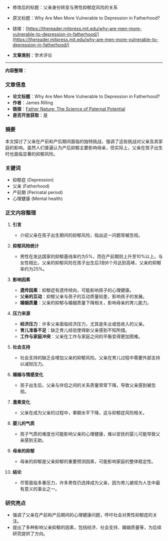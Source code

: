 
- 修改后的标题：父亲身份转变与男性抑郁症风险的关系
- 原文标题：Why Are Men More Vulnerable to Depression in Fatherhood?
- 链接：[https://thereader.mitpress.mit.edu/why-are-men-more-vulnerable-to-depression-in-fatherhood/](https://thereader.mitpress.mit.edu/why-are-men-more-vulnerable-to-depression-in-fatherhood/)

- **文章类别**：学术评论

---

**内容整理**：

### 文章信息
- **论文标题**：Why Are Men More Vulnerable to Depression in Fatherhood?
- **作者**：James Rilling
- **链接**：[Father Nature: The Science of Paternal Potential](https://mitpress.mit.edu/9780262048934/father-nature/)
- **是否开放获取**：是

### 摘要
本文探讨了父亲在产前和产后期间面临的独特挑战，强调了这些挑战对父亲及其家庭的影响。虽然人们普遍认为产后抑郁主要影响母亲，但实际上，父亲在孩子出生时也面临显著的抑郁风险。

### 关键词
- 抑郁症 (Depression)
- 父亲 (Fatherhood)
- 产前期 (Perinatal period)
- 心理健康 (Mental health)

### 正文内容整理
1. **引言**
   - 介绍父亲在孩子出生期间的抑郁风险，指出这一问题常被忽视。

2. **抑郁风险统计**
   - 男性在发达国家的抑郁基线率约为5%，而在产前期则上升至10%以上。与女性相比，父亲的抑郁风险在孩子出生后3到6个月达到高峰，父亲的抑郁率约为25%。

3. **影响因素**
   - **遗传因素**：抑郁症有遗传倾向，可能影响孩子的心理健康。
   - **父亲的互动**：抑郁父亲与孩子的互动质量较差，影响孩子的发展。
   - **婚姻质量**：父亲的抑郁与婚姻质量下降相关，影响母亲的育儿能力。

4. **压力来源**
   - **经济压力**：许多父亲面临经济压力，尤其是失业或低收入的父亲。
   - **育儿准备不足**：缺乏育儿经验使得新父亲感到不知所措。
   - **工作与家庭冲突**：父亲在工作与家庭之间的平衡变得更加困难。

5. **社会支持**
   - 社会支持的缺乏会增加父亲的抑郁风险。父亲在育儿过程中需要外部支持以减轻压力。

6. **婚姻与情感变化**
   - 孩子出生后，父亲与伴侣之间的关系质量常常下降，导致父亲感到被忽视。

7. **激素变化**
   - 父亲在成为父亲的过程中，睾酮水平下降，这与抑郁症风险相关。

8. **婴儿的气质**
   - 孩子气质的难度也可能影响父亲的心理健康，难以安抚的婴儿可能导致父亲感到无助。

9. **母亲的抑郁**
   - 母亲的抑郁是父亲抑郁的重要预测因素，可能影响家庭的整体稳定性。

10. **结论**
    - 尽管面临多重压力，许多男性仍选择成为父亲，因为育儿被视为人生中最有意义的事业之一。

### 研究亮点
- 强调了父亲在产前和产后期间的心理健康问题，呼吁社会对男性抑郁症的关注。
- 提出了多种影响父亲抑郁的因素，包括经济、社会支持、婚姻质量等，为后续研究提供了方向。